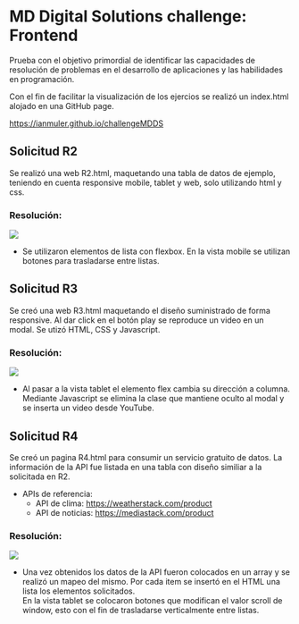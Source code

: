 # MD Digital Solutions challenge: Frontend
 Prueba con el objetivo primordial de identificar las capacidades de resolución de problemas en el 
desarrollo de aplicaciones y las habilidades en programación.

Con el fin de facilitar la visualización de los ejercios se realizó un index.html alojado en una GitHub page.

https://ianmuler.github.io/challengeMDDS

## Solicitud R2
Se realizó una web R2.html, maquetando una tabla de datos de ejemplo, teniendo en cuenta responsive mobile, tablet y web, solo utilizando html y css.

### Resolución:    

![](https://i.ibb.co/yqRJDFt/R2-Presentaci-n.jpg)
* Se utilizaron elementos de lista con flexbox. En la vista mobile se utilizan botones para trasladarse entre listas.

## Solicitud R3
Se creó una web R3.html maquetando el diseño suministrado de forma responsive. Al dar click en el botón play se reproduce un video en un modal.
Se utizó HTML, CSS y Javascript. 

### Resolución:    

![](https://i.ibb.co/6RW7BqL/R3-Presentaci-n.jpg)
* Al pasar a la vista tablet el elemento flex cambia su dirección a columna. Mediante Javascript se elimina la clase que mantiene oculto al modal y se inserta un video desde YouTube.

## Solicitud R4
Se creó un pagina R4.html para consumir un servicio gratuito de datos. La información de la API fue listada en una tabla con diseño similiar a la solicitada en R2.

* APIs de referencia:
    * API de clima: https://weatherstack.com/product
    * API de noticias: https://mediastack.com/product

### Resolución:    

![](https://i.ibb.co/Bs446TC/R4-Presentaci-n.jpg)
* Una vez obtenidos los datos de la API fueron colocados en un array y se realizó un mapeo del mismo.
Por cada item se insertó en el HTML una lista los elementos solicitados.<br>
En la vista tablet se colocaron botones que modifican el valor scroll de window, esto con el fin de trasladarse verticalmente entre listas.
